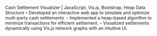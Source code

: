 Cash Settlement Visualizer | JavaScript, Vis.js, Bootstrap, Heap Data Structure
– Developed an interactive web app to simulate and optimize multi-party cash settlements.
– Implemented a heap-based algorithm to minimize transactions for efficient settlement.
– Visualized settlements dynamically using Vis.js network graphs with an intuitive UI.
